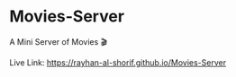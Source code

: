 # Movies-Server
A Mini Server of Movies 🎬

Live Link: https://rayhan-al-shorif.github.io/Movies-Server
